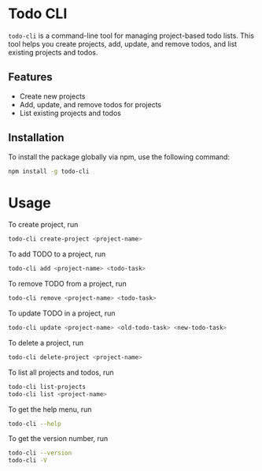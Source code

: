 # Todo CLI

`todo-cli` is a command-line tool for managing project-based todo lists. This tool helps you create projects, add, update, and remove todos, and list existing projects and todos.

## Features

- Create new projects
- Add, update, and remove todos for projects
- List existing projects and todos

## Installation

To install the package globally via npm, use the following command:

```bash
npm install -g todo-cli
```

# Usage

To create project, run

```bash
todo-cli create-project <project-name>
```

To add TODO to a project, run

```bash
todo-cli add <project-name> <todo-task>
```

To remove TODO from a project, run

```bash
todo-cli remove <project-name> <todo-task>
```

To update TODO in a project, run

```bash
todo-cli update <project-name> <old-todo-task> <new-todo-task>
```

To delete a project, run

```bash
todo-cli delete-project <project-name>
```

To list all projects and todos, run

```bash
todo-cli list-projects
todo-cli list <project-name>
```

To get the help menu, run

```bash
todo-cli --help
```

To get the version number, run

```bash
todo-cli --version
todo-cli -V
```